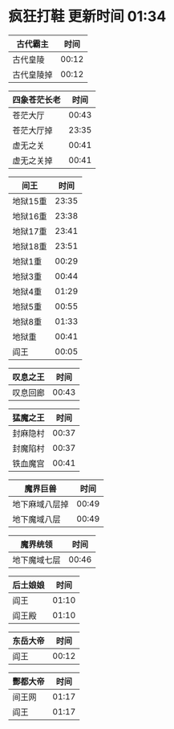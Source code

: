# 疯狂打鞋 更新时间 01:34

| 古代霸主   | 时间    |
|--------|-------|
| 古代皇陵 | 00:12 |
| 古代皇陵掉 | 00:12 |

| 四象苍茫长老   | 时间    |
|--------|-------|
| 苍茫大厅 | 00:43 |
| 苍茫大厅掉 | 23:35 |
| 虚无之关 | 00:41 |
| 虚无之关掉 | 00:41 |

| 间王   | 时间    |
|--------|-------|
| 地狱15重 | 23:35 |
| 地狱16重 | 23:38 |
| 地狱17重 | 23:41 |
| 地狱18重 | 23:51 |
| 地狱1重 | 00:29 |
| 地狱3重 | 00:44 |
| 地狱4重 | 01:29 |
| 地狱5重 | 00:55 |
| 地狱8重 | 01:33 |
| 地狱重 | 00:41 |
| 阎王 | 00:05 |

| 叹息之王   | 时间    |
|--------|-------|
| 叹息回廊 | 00:43 |

| 猛魔之王   | 时间    |
|--------|-------|
| 封麻隐村 | 00:37 |
| 封魔陷村 | 00:37 |
| 铁血魔宫 | 00:41 |

| 魔界巨兽   | 时间    |
|--------|-------|
| 地下麻域八层掉 | 00:49 |
| 地下魔域八层 | 00:49 |

| 魔界统领   | 时间    |
|--------|-------|
| 地下魔域七层 | 00:46 |

| 后土娘娘   | 时间    |
|--------|-------|
| 阎王 | 01:10 |
| 阎王殿 | 01:10 |

| 东岳大帝   | 时间    |
|--------|-------|
| 阎王 | 00:12 |

| 酆都大帝   | 时间    |
|--------|-------|
| 间王网 | 01:17 |
| 阎王 | 01:17 |